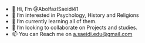 - 👋 Hi, I’m @AbolfazlSaeidi41
- 👀 I’m interested in Psychology, History and Religions
- 🌱 I’m currently learning all of them.
- 💞️ I’m looking to collaborate on Projects and studies.
- 📫 You can Reach me on a.saeidi.edu@gmail.com

<!---
AbolfazlSaeidi41/AbolfazlSaeidi41 is a ✨ special ✨ repository because its `README.md` (this file) appears on your GitHub profile.
You can click the Preview link to take a look at your changes.
--->
